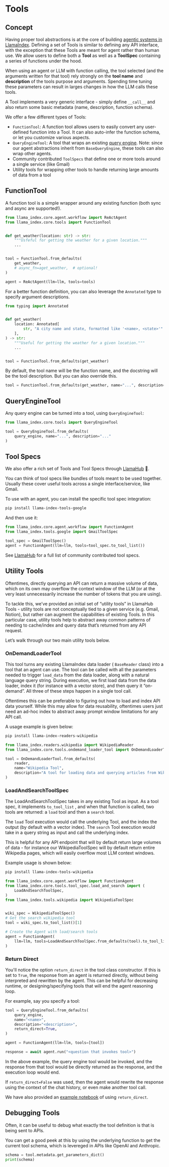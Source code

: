 # Tools

## Concept

Having proper tool abstractions is at the core of building [agentic systems in LlamaIndex](/python/framework/module_guides/deploying/agents). Defining a set of Tools is similar to defining any API interface, with the exception that these Tools are meant for agent rather than human use. We allow users to define both a **Tool** as well as a **ToolSpec** containing a series of functions under the hood.

When using an agent or LLM with function calling, the tool selected (and the arguments written for that tool) rely strongly on the **tool name** and **description** of the tools purpose and arguments. Spending time tuning these parameters can result in larges changes in how the LLM calls these tools.

A Tool implements a very generic interface - simply define `__call__` and also return some basic metadata (name, description, function schema).

We offer a few different types of Tools:

- `FunctionTool`: A function tool allows users to easily convert any user-defined function into a Tool. It can also auto-infer the function schema, or let you customize various aspects.
- `QueryEngineTool`: A tool that wraps an existing [query engine](/python/framework/module_guides/deploying/query_engine). Note: since our agent abstractions inherit from `BaseQueryEngine`, these tools can also wrap other agents.
- Community contributed `ToolSpecs` that define one or more tools around a single service (like Gmail)
- Utility tools for wrapping other tools to handle returning large amounts of data from a tool

## FunctionTool

A function tool is a simple wrapper around any existing function (both sync and async are supported!).

```python
from llama_index.core.agent.workflow import ReActAgent
from llama_index.core.tools import FunctionTool


def get_weather(location: str) -> str:
    """Usfeful for getting the weather for a given location."""
    ...


tool = FunctionTool.from_defaults(
    get_weather,
    # async_fn=aget_weather,  # optional!
)

agent = ReActAgent(llm=llm, tools=tools)
```

For a better function definition, you can also leverage the `Annotated` type to specify argument descriptions.

```python
from typing import Annotated


def get_weather(
    location: Annotated[
        str, "A city name and state, formatted like '<name>, <state>'"
    ],
) -> str:
    """Useful for getting the weather for a given location."""
    ...


tool = FunctionTool.from_defaults(get_weather)
```

By default, the tool name will be the function name, and the docstring will be the tool description. But you can also override this.

```python
tool = FunctionTool.from_defaults(get_weather, name="...", description="...")
```

## QueryEngineTool

Any query engine can be turned into a tool, using `QueryEngineTool`:

```python
from llama_index.core.tools import QueryEngineTool

tool = QueryEngineTool.from_defaults(
    query_engine, name="...", description="..."
)
```

## Tool Specs

We also offer a rich set of Tools and Tool Specs through [LlamaHub](https://llamahub.ai/) 🦙.

You can think of tool specs like bundles of tools meant to be used together. Usually these cover useful tools across a single interface/service, like Gmail.

To use with an agent, you can install the specific tool spec integration:

```bash
pip install llama-index-tools-google
```

And then use it:

```python
from llama_index.core.agent.workflow import FunctionAgent
from llama_index.tools.google import GmailToolSpec

tool_spec = GmailToolSpec()
agent = FunctionAgent(llm=llm, tools=tool_spec.to_tool_list())
```

See [LlamaHub](https://llamahub.ai) for a full list of community contributed tool specs.

## Utility Tools

Oftentimes, directly querying an API can return a massive volume of data, which on its own may overflow the context window of the LLM (or at the very least unnecessarily increase the number of tokens that you are using).

To tackle this, we’ve provided an initial set of “utility tools” in LlamaHub Tools - utility tools are not conceptually tied to a given service (e.g. Gmail, Notion), but rather can augment the capabilities of existing Tools. In this particular case, utility tools help to abstract away common patterns of needing to cache/index and query data that’s returned from any API request.

Let’s walk through our two main utility tools below.

### OnDemandLoaderTool

This tool turns any existing LlamaIndex data loader ( `BaseReader` class) into a tool that an agent can use. The tool can be called with all the parameters needed to trigger `load_data` from the data loader, along with a natural language query string. During execution, we first load data from the data loader, index it (for instance with a vector store), and then query it “on-demand”. All three of these steps happen in a single tool call.

Oftentimes this can be preferable to figuring out how to load and index API data yourself. While this may allow for data reusability, oftentimes users just need an ad-hoc index to abstract away prompt window limitations for any API call.

A usage example is given below:

```bash
pip install llama-index-readers-wikipedia
```

```python
from llama_index.readers.wikipedia import WikipediaReader
from llama_index.core.tools.ondemand_loader_tool import OnDemandLoaderTool

tool = OnDemandLoaderTool.from_defaults(
    reader,
    name="Wikipedia Tool",
    description="A tool for loading data and querying articles from Wikipedia",
)
```

### LoadAndSearchToolSpec

The LoadAndSearchToolSpec takes in any existing Tool as input. As a tool spec, it implements `to_tool_list` , and when that function is called, two tools are returned: a `load` tool and then a `search` tool.

The `load` Tool execution would call the underlying Tool, and the index the output (by default with a vector index). The `search` Tool execution would take in a query string as input and call the underlying index.

This is helpful for any API endpoint that will by default return large volumes of data - for instance our WikipediaToolSpec will by default return entire Wikipedia pages, which will easily overflow most LLM context windows.

Example usage is shown below:

```bash
pip install llama-index-tools-wikipedia
```

```python
from llama_index.core.agent.workflow import FunctionAgent
from llama_index.core.tools.tool_spec.load_and_search import (
    LoadAndSearchToolSpec,
)
from llama_index.tools.wikipedia import WikipediaToolSpec


wiki_spec = WikipediaToolSpec()
# Get the search wikipedia tool
tool = wiki_spec.to_tool_list()[1]

# Create the Agent with load/search tools
agent = FunctionAgent(
    llm=llm, tools=LoadAndSearchToolSpec.from_defaults(tool).to_tool_list()
)
```

### Return Direct

You'll notice the option `return_direct` in the tool class constructor. If this is set to `True`, the response from an agent is returned directly, without being interpreted and rewritten by the agent. This can be helpful for decreasing runtime, or designing/specifying tools that will end the agent reasoning loop.

For example, say you specify a tool:

```python
tool = QueryEngineTool.from_defaults(
    query_engine,
    name="<name>",
    description="<description>",
    return_direct=True,
)

agent = FunctionAgent(llm=llm, tools=[tool])

response = await agent.run("<question that invokes tool>")
```

In the above example, the query engine tool would be invoked, and the response from that tool would be directly returned as the response, and the execution loop would end.

If `return_direct=False` was used, then the agent would rewrite the response using the context of the chat history, or even make another tool call.

We have also provided an [example notebook](/python/examples/agent/return_direct_agent) of using `return_direct`.

## Debugging Tools

Often, it can be useful to debug what exactly the tool definition is that is being sent to APIs.

You can get a good peek at this by using the underlying function to get the current tool schema, which is levereged in APIs like OpenAI and Anthropic.

```python
schema = tool.metadata.get_parameters_dict()
print(schema)
```
